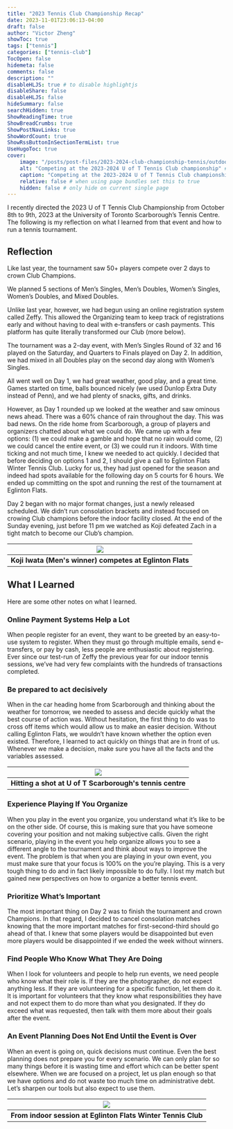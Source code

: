 ```yaml
---
title: "2023 Tennis Club Championship Recap"
date: 2023-11-01T23:06:13-04:00
draft: false
author: "Victor Zheng"
showToc: true
tags: ["tennis"]
categories: ["tennis-club"]
TocOpen: false
hidemeta: false
comments: false
description: ""
disableHLJS: true # to disable highlightjs
disableShare: false
disableHLJS: false
hideSummary: false
searchHidden: true
ShowReadingTime: true
ShowBreadCrumbs: true
ShowPostNavLinks: true
ShowWordCount: true
ShowRssButtonInSectionTermList: true
UseHugoToc: true
cover:
    image: "/posts/post-files/2023-2024-club-championship-tennis/outdoors-tennis.jpg" # image path/url
    alt: "Competing at the 2023-2024 U of T Tennis Club championship" # alt text
    caption: "Competing at the 2023-2024 U of T Tennis Club championship" # display caption under cover
    relative: false # when using page bundles set this to true
    hidden: false # only hide on current single page
---
```


I recently directed the 2023 U of T Tennis Club Championship from October 8th to 9th, 2023 at the University of Toronto Scarborough’s Tennis Centre. The following is my reflection on what I learned from that event and how to run a tennis tournament. 

## Reflection 

Like last year, the tournament saw 50+ players compete over 2 days to crown Club Champions.  

We planned 5 sections of Men’s Singles, Men’s Doubles, Women’s Singles, Women’s Doubles, and Mixed Doubles.  

Unlike last year, however, we had begun using an online registration system called Zeffy. This allowed the Organizing team to keep track of registrations early and without having to deal with e-transfers or cash payments. This platform has quite literally transformed our Club (more below).  

The tournament was a 2-day event, with Men’s Singles Round of 32 and 16 played on the Saturday, and Quarters to Finals played on Day 2. In addition, we had mixed in all Doubles play on the second day along with Women’s Singles.  

All went well on Day 1, we had great weather, good play, and a great time. Games started on time, balls bounced nicely (we used Dunlop Extra Duty instead of Penn), and we had plenty of snacks, gifts, and drinks.  

However, as Day 1 rounded up we looked at the weather and saw ominous news ahead. There was a 60% chance of rain throughout the day. This was bad news. On the ride home from Scarborough, a group of players and organizers chatted about what we could do. We came up with a few options: (1) we could make a gamble and hope that no rain would come, (2) we could cancel the entire event, or (3) we could run it indoors. With time ticking and not much time, I knew we needed to act quickly. I decided that before deciding on options 1 and 2, I should give a call to Eglinton Flats Winter Tennis Club. Lucky for us, they had just opened for the season and indeed had spots available for the following day on 5 courts for 6 hours. We ended up committing on the spot and running the rest of the tournament at Eglinton Flats.  

Day 2 began with no major format changes, just a newly released scheduled. We didn’t run consolation brackets and instead focused on crowing Club champions before the indoor facility closed. At the end of the Sunday evening, just before 11 pm we watched as Koji defeated Zach in a tight match to become our Club’s champion.  

 
|![](/posts/post-files/2023-2024-club-championship-tennis/koji-iwata-tennis-club.jpg)|
| :--: |
| <b>Koji Iwata (Men's winner) competes at Eglinton Flats</b>|

## What I Learned

Here are some other notes on what I learned.  

### Online Payment Systems Help a Lot 

When people register for an event, they want to be greeted by an easy-to-use system to register. When they must go through multiple emails, send e-transfers, or pay by cash, less people are enthusiastic about registering. Ever since our test-run of Zeffy the previous year for our indoor tennis sessions, we’ve had very few complaints with the hundreds of transactions completed.  

### Be prepared to act decisively 

When in the car heading home from Scarborough and thinking about the weather for tomorrow, we needed to assess and decide quickly what the best course of action was. Without hesitation, the first thing to do was to cross off items which would allow us to make an easier decision. Without calling Eglinton Flats, we wouldn’t have known whether the option even existed. Therefore, I learned to act quickly on things that are in front of us. Whenever we make a decision, make sure you have all the facts and the variables assessed. 

|![](/posts/post-files/2023-2024-club-championship-tennis/shotmaking.jpg)|
| :--: |
| <b>Hitting a shot at U of T Scarborough's tennis centre</b>|


### Experience Playing If You Organize 

When you play in the event you organize, you understand what it’s like to be on the other side. Of course, this is making sure that you have someone covering your position and not making subjective calls. Given the right scenario, playing in the event you help organize allows you to see a different angle to the tournament and think about ways to improve the event. The problem is that when you are playing in your own event, you must make sure that your focus is 100% on the you’re playing. This is a very tough thing to do and in fact likely impossible to do fully. I lost my match but gained new perspectives on how to organize a better tennis event.  

### Prioritize What’s Important 

The most important thing on Day 2 was to finish the tournament and crown Champions. In that regard, I decided to cancel consolation matches knowing that the more important matches for first-second-third should go ahead of that. I knew that some players would be disappointed but even more players would be disappointed if we ended the week without winners.  

### Find People Who Know What They Are Doing 

When I look for volunteers and people to help run events, we need people who know what their role is. If they are the photographer, do not expect anything less. If they are volunteering for a specific function, let them do it. It is important for volunteers that they know what responsibilities they have and not expect them to do more than what you designated. If they do exceed what was requested, then talk with them more about their goals after the event.  

### An Event Planning Does Not End Until the Event is Over 

When an event is going on, quick decisions must continue. Even the best planning does not prepare you for every scenario. We can only plan for so many things before it is wasting time and effort which can be better spent elsewhere. When we are focused on a project, let us plan enough so that we have options and do not waste too much time on administrative debt. Let’s sharpen our tools but also expect to use them.  


 
|![](/posts/post-files/2023-2024-club-championship-tennis/indoors-club-champ.JPG)|
| :--: |
| <b>From indoor session at Eglinton Flats Winter Tennis Club</b>|

